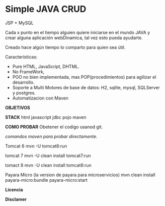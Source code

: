 # Simple JAVA CRUD 
JSP + MySQL

Cada x punto en el tiempo alguien quiere iniciarse en el mundo JAVA y crear alguna aplicación webDinamica, tal vez esto pueda ayudarte.

Creado hace algún tiempo lo comparto para quien sea útil.

Características:
- Pure HTML, JavaScript, DHTML.
- No FrameWork,
- POO no bien implementada, mas POP(procedimientos) para agilizar el desarrollo.
- Soporte a Multi Motores de base de datos: H2, sqlite, mysql, SQLServer y postgres.
- Automatizacion con Maven

**OBJETIVOS**



**STACK**
html
javascript
jdbc
pojo
maven


**COMO PROBAR**
Obetener el codigo usanod git. 

*comandos maven para probar directamente.*

 Tomcat 6
  mvn -U tomcat8:run

 tomcat 7
  mvn -U clean install tomcat7:run

tomact 8
  mvn -U clean install tomcat8:run

Payara Micro (la version de payara para microservicios)
  mvn clean install payara-micro:bundle payara-micro:start



**Licencia**


**Disclamer**
